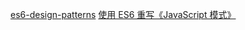 [es6-design-patterns](http://loredanacirstea.github.io/es6-design-patterns/#composite)
[使用 ES6 重写《JavaScript 模式》](https://github.com/DavidCai1993/JsPatterns-ES6)
